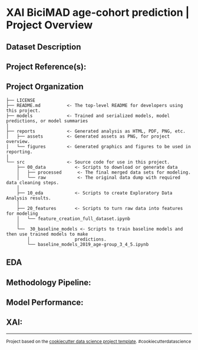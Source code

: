 # XAI BiciMAD age-cohort prediction | Project Overview

## Dataset Description

## Project Reference(s):

Project Organization
------------

    ├── LICENSE
    ├── README.md          <- The top-level README for developers using this project.
    ├── models             <- Trained and serialized models, model predictions, or model summaries
    │
    ├── reports            <- Generated analysis as HTML, PDF, PNG, etc.
    │   ├── assets         <- Generated assets as PNG, for project overview.
    │   └── figures        <- Generated graphics and figures to be used in reporting.
    │
    └── src                <- Source code for use in this project.
        ├── 00_data           <- Scripts to download or generate data
        │   ├── processed      <- The final merged data sets for modeling.
        │   └── raw            <- The original data dump with required data cleaning steps.
        │
        ├── 10_eda            <- Scripts to create Exploratory Data Analysis results.
        │       
        ├── 20_features       <- Scripts to turn raw data into features for modeling
        │   └── feature_creation_full_dataset.ipynb
        │
        └──  30_baseline_models <- Scripts to train baseline models and then use trained models to make
            │                 predictions.
            └── baseline_models_2019_age-group_3_4_5.ipynb

## EDA

## Methodology Pipeline:

## Model Performance:

## XAI: 

--------

<p><small>Project based on the <a target="_blank" href="https://drivendata.github.io/cookiecutter-data-science/">cookiecutter data science project template</a>. #cookiecutterdatascience</small></p>
